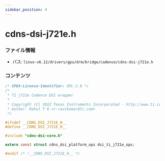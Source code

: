 ```yaml
---
sidebar_position: 4
---
```

# cdns-dsi-j721e.h

### ファイル情報

- パス: `linux-v6.12/drivers/gpu/drm/bridge/cadence/cdns-dsi-j721e.h`

### コンテンツ

```h
/* SPDX-License-Identifier: GPL-2.0 */
/*
 * TI j721e Cadence DSI wrapper
 *
 * Copyright (C) 2022 Texas Instruments Incorporated - http://www.ti.com/
 * Author: Rahul T R <r-ravikumar@ti.com>
 */

#ifndef __CDNS_DSI_J721E_H__
#define __CDNS_DSI_J721E_H__

#include "cdns-dsi-core.h"

extern const struct cdns_dsi_platform_ops dsi_ti_j721e_ops;

#endif /* !__CDNS_DSI_J721E_H__ */

```
